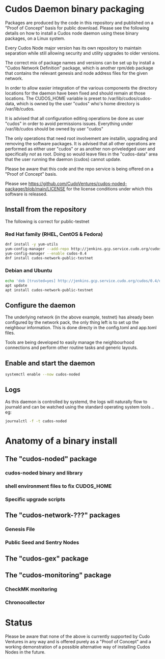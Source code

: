 # Cudos Daemon binary packaging

Packages are produced by the code in this repository and published
on a "Proof of Concept" basis for public download. Please see the following
details on how to install a Cudos node daemon using these binary packages, on a Linux system.

Every Cudos Node major version has its own repository to maintain separation while
still allowing security and utility upgrades to older versions.

The correct mix of package names and versions can be set up by install a "Cudos Network
Definition" package, which is another rpm/deb package that contains the relevant genesis
and node address files for the given network.

In order to allow easier integration of the various components the directory locations
for the daemon have been fixed and should remain at those locations. The CUDOS_HOME variable
is preset to /var/lib/cudos/cudos-data, which is owned by the user "cudos" who's home
directory is /var/lib/cudos.

It is advised that all configuration editing operations be done as user "cudos" in
order to avoid permissions issues. Everything under /var/lib/cudos should be owned
by user "cudos"

The only operations that need root involvement are installin, upgrading and removing
the software packages. It is advised that all other operations are performed as either
user "cudos" or as another non-priveledged user and specifically *not* as root. Doing 
so would leave files in the "cudos-data" area that the user running the daemon (cudos)
cannot update.

Please be aware that this code and the repo service is being offered on a "Proof of Concept" basis.

Please see https://github.com/CudoVentures/cudos-noded-packager/blob/main/LICENSE for
the license conditions under which this software is released. 

## Install from the repository

The following is correct for public-testnet

### Red Hat family (RHEL, CentOS & Fedora)

```bash
dnf install -y yum-utils
yum-config-manager --add-repo http://jenkins.gcp.service.cudo.org/cudos/cudos.repo
yum-config-manager --enable cudos-0.4
dnf install cudos-network-public-testnet
```

### Debian and Ubuntu

```bash
echo 'deb [trusted=yes] http://jenkins.gcp.service.cudo.org/cudos/0.4/debian stable main' > /etc/apt/sources.list.d/cudos.list
apt update
apt install cudos-network-public-testnet
```

## Configure the daemon

The underlying network (in the above example, testnet) has already been configured
by the network pack, the only thing left is to set up the neighbour information.
This is done directy in the config.toml and app.toml files.

Tools are being developed to easily manage the neighbourhood connections and
perform other routine tasks and generic layouts.

## Enable and start the daemon

```bash
systemctl enable --now cudos-noded
```

## Logs

As this daemon is controlled by systemd, the logs will naturally flow to journald 
and can be watched using the standard operating system tools .. eg:

```bash
journalctl -f -t cudos-noded
```

# Anatomy of a binary install

## The "cudos-noded" package

### cudos-noded binary and library

### shell environment files to fix CUDOS_HOME

### Specific upgrade scripts

## The "cudos-network-???" packages

### Genesis File

### Public Seed and Sentry Nodes

## The "cudos-gex" package

## The "cudos-monitoring" package

### CheckMK monitoring

### Chronocollector

# Status

Please be aware that none of the above is currently supported by Cudo Ventures in any way and is offered purely as a "Proof of Concept" and a working demonstration of a possible alternative way of installing Cudos Nodes in the future.
